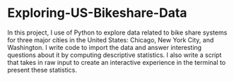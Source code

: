 # Exploring-US-Bikeshare-Data
In this project, I use of Python to explore data related to bike share systems for three major cities in the United States: Chicago, New York City, and Washington. I write code to import the data and answer interesting questions about it by computing descriptive statistics. I also write a script that takes in raw input to create an interactive experience in the terminal to present these statistics.
